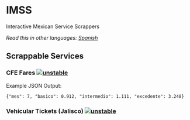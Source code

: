 # IMSS
Interactive Mexican Service Scrappers

*Read this in other languages: [Spanish](README.es.md)*

## Scrappable Services
### CFE Fares [![unstable](http://badges.github.io/stability-badges/dist/unstable.svg)](http://github.com/badges/stability-badges)
Example JSON Output: 
```
{"mes": 7, "basico": 0.912, "intermedio": 1.111, "excedente": 3.248}
```
### Vehicular Tickets (Jalisco) [![unstable](http://badges.github.io/stability-badges/dist/unstable.svg)](http://github.com/badges/stability-badges)
